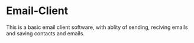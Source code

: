 # Email-Client
This is a basic email client software, with ablity of sending, reciving emails and saving contacts and emails.

